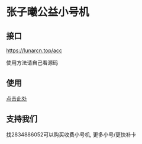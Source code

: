 # 张子曦公益小号机

## 接口

https://lunarcn.top/acc

使用方法请自己看源码

## 使用

[点击此处](https://acc.zzxclient.eu.org)

## 支持我们

找2834886052可以购买收费小号机, 更多小号/更快补卡
